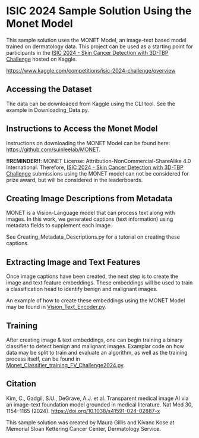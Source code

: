 
# ISIC 2024 Sample Solution Using the Monet Model

This sample solution uses the MONET Model, an image-text based model trained on dermatology data. This project can be used as a starting point for participants in the
[ISIC 2024 - Skin Cancer Detection with 3D-TBP Challenge](https://www.kaggle.com/competitions/isic-2024-challenge) hosted on Kaggle. 

https://www.kaggle.com/competitions/isic-2024-challenge/overview

## Accessing the Dataset 

The data can be downloaded from Kaggle using the CLI tool. See the example in Downloading_Data.py. 

## Instructions to Access the Monet Model

Instructions on downloading the MONET Model can be found here: https://github.com/suinleelab/MONET.

**!!REMINDER!!**: MONET License: Attribution-NonCommercial-ShareAlike 4.0 International. Therefore, [ISIC 2024 - Skin Cancer Detection with 3D-TBP Challenge](https://www.kaggle.com/competitions/isic-2024-challenge) submissions using the MONET model can not be considered for prize award, but will be considered in the leaderboards.

## Creating Image Descriptions from Metadata 

MONET is a Vision-Language model that can process text along with images. In this work, we generated captions (text information) using metadata fields to supplement each image. 

See Creating_Metadata_Descriptions.py for a tutorial on creating these captions. 

## Extracting Image and Text Features 

Once image captions have been created, the next step is to create the image and text feature embeddings. These embeddings will be used to train a classification head to identify benign and malignant images. 

An example of how to create these embeddings using the MONET Model may be found in [Vision_Text_Encoder.py](./Vision_Text_Encoder.py). 

## Training 

After creating image & text embeddings, one can begin training a binary classifier to detect benign and malignant images. Examplar code on how data may be split to train and evaluate an algorithm, as well as the training process itself, can be found in [Monet_Classifier_training_FV_Challenge2024.py](./Monet_Classifier_training_FV_Challenge2024.py). 

## Citation

Kim, C., Gadgil, S.U., DeGrave, A.J. et al. Transparent medical image AI via an image–text foundation model grounded in medical literature. Nat Med 30, 1154–1165 (2024). https://doi.org/10.1038/s41591-024-02887-x

This sample solution was created by Maura Gillis and Kivanc Kose at Memorial Sloan Kettering Cancer Center, Dermatology Service. 
